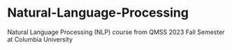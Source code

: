 # Natural-Language-Processing
 Natural Language Processing (NLP) course from QMSS 2023 Fall Semester at Columbia University
